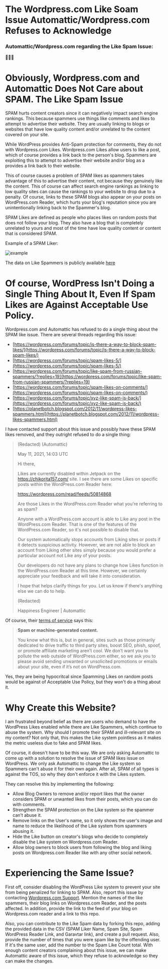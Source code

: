 # The Wordpress.com Like Soam Issue Automattic/Wordpress.com Refuses to Acknowledge
### Automattic/Wordpress.com regarding the Like Spam Issue:
🙈🙉🙊

# Obviously, Wordpress.com and Automattic Does Not Care about SPAM. The Like Spam Issue

SPAM hurts content creators since it can negatively impact search engine rankings. This because spammers use things like comments and likes to attempt to advertise their website. They are usually linking to blogs or websites that have low quality content and/or unrelated to the content covered on your site.

While WordPress provides Anti-Spam protection for comments, they do not with Wordpress.com Likes. Wordpress.com Likes allow users to like a post, which of course provides a link back to the person's blog. Spammers are exploiting this to attempt to advertise their website and/or blog as a provides a link back to their website. 

This of course causes a problem of SPAM likes as spammers takes advantage of this to advertise their content, not because they genuinely like the content. This of course can affect search engine rankings as linking to low quality sites can cause the rankings to your website to drop due to a penalty. Of course, links to these SPAM blogs also appear on your posts on WordPress.com Reader, which hurts your blog's reputation since you are unintentionally linking back to the Spammer's blog.

SPAM Likes are defined as people who places likes on random posts that does not follow your blog. They also have a blog that is completely unrelated to yours and most of the time have low quality content or content that is considered SPAM.

Example of a SPAM Liker:

![example](https://i.imgur.com/tnQ5Rhr.png)

The data on Like Spammers is publicly available [here](https://github.com/chikorita157/WordpressLovesSpam/blob/main/wordpress-spamlikes-data.csv)

# Of course, WordPress Isn't Doing a Single Thing About It, Even If Spam Likes are Against Acceptable Use Policy.
Wordpress.com and Automattic has refused to do a single thing about the SPAM like issue. There are several threads regarding this issue:

* [https://wordpress.com/forums/topic/is-there-a-way-to-block-spam-likes/](https://wordpress.com/forums/topic/is-there-a-way-to-block-spam-likes/)
* [https://wordpress.com/forums/topic/spam-likes-5/](https://wordpress.com/forums/topic/spam-likes-5/)
* [https://wordpress.com/forums/topic/like-spam-from-russian-spammers/?replies=19](https://wordpress.com/forums/topic/like-spam-from-russian-spammers/?replies=19)
* [https://wordpress.com/forums/topic/spam-likes-on-comments/](https://wordpress.com/forums/topic/spam-likes-on-comments/)
* [https://wordpress.com/forums/topic/xyz-like-spam-is-back/](https://wordpress.com/forums/topic/xyz-like-spam-is-back/)
* [https://planetbotch.blogspot.com/2012/11/wordpress-likes-spammers.html](https://planetbotch.blogspot.com/2012/11/wordpress-likes-spammers.html)

I have contacted support about this issue and possibly have these SPAM likes removed, and they outright refused to do a single thing:

> (Redacted) (Automattic)
> 
> May 11, 2021, 14:03 UTC
> 
> Hi there,
> 
> Likes are currently disabled within Jetpack on the https://chikorita157.com/ site. I see there are some Likes on specific posts within the WordPress.com Reader here:
> 
> https://wordpress.com/read/feeds/50814868
> 
> Are those Likes in the WordPress.com Reader what you're referring to as spam?
> 
> Anyone with a WordPress.com account is able to Like any post in the WordPress.com Reader. That is one of the features of the WordPress.com Reader, so it's not possible to disable that.
> 
> Our system automatically stops accounts from Liking sites or posts if it detects suspicious activity. However, we are not able to block an account from Liking other sites simply because you would prefer a particular account not Like any of your posts.
> 
> Our developers do not have any plans to change how Likes function in the WordPress.com Reader at this time. However, we certainly appreciate your feedback and will take it into consideration.
> 
> I hope that helps clarify things for you. Let us know if there's anything else we can do to help.
> 
> (Redacted) 
> 
> Happiness Engineer | Automattic

Of course, their [terms of service](https://wordpress.com/support/user-guidelines/) says this:
>**Spam or machine-generated content.**
>
>You know what this is, but in general, sites such as those primarily dedicated to drive traffic to third party sites, boost SEO, phish, spoof, or promote affiliate marketing aren’t cool. We don’t want you to pollute the web outside of WordPress.com either, so we ask you to please avoid sending unwanted or unsolicited promotions or emails about your site, even if it’s not on WordPress.com.

Yes, they are being hypocritcal since Spamming Likes on random posts would be against of Acceptable Use Policy, but they won't do a thing about it.

# Why Create this Website?
I am frustrated beyond belief as there are users who demand to have the WordPress Likes enabled while there are Like Spammers, which continue to abuse the system. Why should I promote their SPAM and ill-relevant site on my content? Not only that, this makes the Like system pointless as it makes the metric useless due to fake and SPAM likes. 

Of course, it doesn't have to be this way. We are only asking Automattic to come up with a solution to resolve the issue of SPAM likes issue on WordPress. We only ask Automattic to change the Like system so Spammers can't abuse it for their own again. After all, SPAM of all types is against the TOS, so why they don't enforce it with the Likes system.

They can resolve this by implementing the following:
* Allow Blog Owners to remove and/or report likes that the owner considers SPAM or unwanted likes from their posts, which you can do with comments.
* Strengthen the SPAM protection on the Like system so the spammer can’t abuse it.
* Remove links on the User's name, so it only shows the user's image and name to reduce the likelihood of the Like system from spammers abusing it.
* Hide the Like button on creator's blogs who decide to completely disable the Like system on Wordpress.com Reader.
* Allow blog owners to block users from following the blog and liking posts on Wordpress.com Reader like with any other social network.

# Experiencing the Same Issue?
First off, consider disabling the WordPress Like system to prevent your site from being penalized for linking to SPAM. Also, report this issue by contacting [Wordpress.com Support](https://wordpress.com/help/contact). Mention the names of the like spammers, their blog links on Wordpress.com Reader, and the posts affected. In addition, provide the link to the feed of your blog on Wordpress.com reader and a link to this repo. 

Also, you can contribute to the Like Spam data by forking this repo, adding the provided data in the CSV (SPAM Liker Name, Spam Site, Spam WordPress Reader Link, and Garavtar link), and create a pull request. Also, provide the number of times that you were spam like by the offending user. If it's the same user, add the number to the Spam Like Count total. With enough content creators complaining about this issue, we can make Automattic aware of this issue, which they refuse to acknowledge so they can make the changes.
